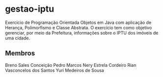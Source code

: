 # gestao-iptu
Exercício de Programação Orientada Objetos em Java com aplicação de Herança, Polimorfismo e Classe Abstrata. O exercício tem como objetivo gerenciar, por meio da Prefeitura, informações sobre o IPTU dos imóveis de uma cidade.

## Membros

Breno Sales Conceição
Pedro Marcos Nery Estrela Cordeiro
Rian Vasconcelos dos Santos
Yuri Medeiros de Sousa
